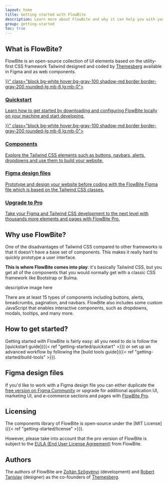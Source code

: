 ```yaml
---
layout: home
title: Getting started with FlowBite
description: Learn more about FlowBite and why it can help you with your Tailwind CSS development
group: getting-started
toc: true
---
```


## What is FlowBite?

FlowBite is an open-source collection of UI elements based on the utility-first CSS framework Tailwind designed and coded by [Themesberg](https://themesberg.com) available in Figma and as web components.

<div class="lg:grid lg:grid-cols-2 lg:gap-8 mt-10">
    <a href="{{< ref "getting-started/quickstart" >}}" class="block bg-white hover:bg-gray-100 shadow-md border border-gray-200 rounded-lg mb-6 lg:mb-0">
        <div class="p-6">
            <h3 class="text-gray-900 font-bold text-2xl tracking-tight mb-2">Quickstart</h3>
            <p class="font-normal text-gray-700">Learn how to get started by downloading and configuring FlowBite locally on your machine and start developing.</p>
        </div>
    </a>
    <a href="{{< ref "components/alerts" >}}" class="block bg-white hover:bg-gray-100 shadow-md border border-gray-200 rounded-lg mb-6 lg:mb-0">
        <div class="p-6">
            <h3 class="text-gray-900 font-bold text-2xl tracking-tight mb-2">Components</h3>
            <p class="font-normal text-gray-700">Explore the Tailwind CSS elements such as buttons, navbars, alerts, dropdowns and use them to build your website.</p>
        </div>
    </a>
    <a href="https://flowbite.design/figma" target="_blank" class="block bg-white hover:bg-gray-100 shadow-md border border-gray-200 rounded-lg mb-6 lg:mb-0">
        <div class="p-6">
            <h3 class="text-gray-900 font-bold text-2xl tracking-tight mb-2">Figma design files</h3>
            <p class="font-normal text-gray-700">Prototype and design your website before coding with the FlowBite Figma file which is based on the Tailwind CSS classes.</p>
        </div>
    </a>
    <a href="https://flowbite.design/pro" target="_blank" class="block bg-white hover:bg-gray-100 shadow-md border border-gray-200 rounded-lg">
        <div class="p-6">
            <h3 class="text-gray-900 font-bold text-2xl tracking-tight mb-2">Upgrade to Pro</h3>
            <p class="font-normal text-gray-700">Take your Figma and Tailwind CSS development to the next level with thousands more elements and pages with FlowBite Pro.</p>
        </div>
    </a>
</div>

## Why use FlowBite?

One of the disadvantages of Tailwind CSS compared to other frameworks is that it doesn't have a base set of components. This makes it really hard to quickly prototype a user interface. 

**This is where FlowBite comes into play**: it's basically Tailwind CSS, but you get all of the components that you would normally get with a classic CSS framework like Bootstrap or Bulma.

descriptive image here

There are at least 15 types of components including buttons, alerts, breadcrumbs, pagination, and navbars. FlowBite also includes some custom JavaScript that enables interactive components, such as dropdowns, modals, tooltips, and many more.

## How to get started?

Getting started with FlowBite is fairly easy: all you need to do is follow the [quickstart guide]({{< ref "getting-started/quickstart" >}}) or set up an advanced workflow by following the [build tools guide]({{< ref "getting-started/build-tools" >}}).

## Figma design files

If you'd like to work with a Figma design file you can either duplicate the <a href="https://www.figma.com/community/file/973638860086718856" target="_blank">free version on Figma Community</a> or upgrade for additional application UI, marketing UI, and e-commerce sections and pages with [FlowBite Pro](https://flowbite.design/pro).

## Licensing

The components library of FlowBite is open-source under the [MIT License]({{< ref "getting-started/license" >}}). 

However, please take into account that the pro version of FlowBite is subject to the [EULA (End User License Agreement)](https://flowbite.design/license/) from FlowBite.

## Authors

The authors of FlowBite are [Zoltán Szőgyényi](https://twitter.com/zoltanszogyenyi) (development) and [Robert Tanislav](https://twitter.com/RobertTanislav) (designer) as the co-founders of [Themesberg](https://themesberg.com).
